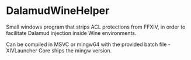 # DalamudWineHelper

Small windows program that strips ACL protections from FFXIV, in order to facilitate Dalamud injection inside Wine environments.

Can be compiled in MSVC or mingw64 with the provided batch file - XIVLauncher Core ships the mingw version.
